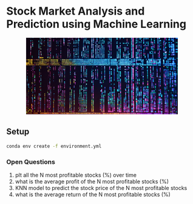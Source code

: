 # Stock Market Analysis and Prediction using Machine Learning

<p align="center">
  <img src="logo.png" alt="logo" width="400"/>
</p>

## Setup

```bash
conda env create -f environment.yml
```


### Open Questions

1. plt all the N most profitable stocks (%) over time
2. what is the average profit of the N most profitable stocks (%)
3. KNN model to predict the stock price of the N most profitable stocks
4. what is the average return of the N most profitable stocks (%)
